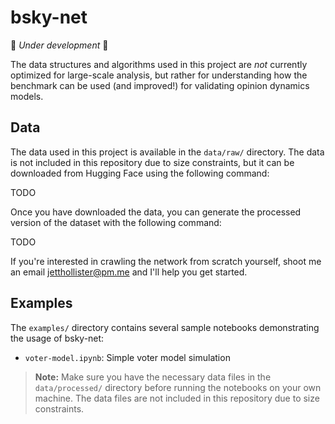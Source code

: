 # bsky-net

🚧 _Under development_ 🚧

<!-- ## Setup

This project uses UV to manage the Python environment. It's new (and unstable), but it's the best way to manage Python environments that I've found. You can install it [here](https://docs.astral.sh/uv/getting-started/installation/)

1. Ensure you have uv installed. You can check that uv is available by running the `uv` command:

   ```bash
   $ uv
   An extremely fast Python package manager.
   Usage: uv [OPTIONS] <COMMAND>
   ...
   ```

2. Clone the repository:

   ```
   git clone https://github.com/hallofstairs/bsky-net.git
   cd bsky-net
   ```

3. Create a virtual environment:

   ```
   uv venv
   ```

4. Install the required dependencies:
   ```
   pip install -r requirements.txt
   ```

Now your environment is set up and ready for development or running the examples. -->

The data structures and algorithms used in this project are _not_ currently optimized for large-scale analysis, but rather for understanding how the benchmark can be used (and improved!) for validating opinion dynamics models.

## Data

The data used in this project is available in the `data/raw/` directory. The data is not included in this repository due to size constraints, but it can be downloaded from Hugging Face using the following command:

TODO

Once you have downloaded the data, you can generate the processed version of the dataset with the following command:

TODO

If you're interested in crawling the network from scratch yourself, shoot me an email [jetthollister@pm.me](mailto:jetthollister@pm.me) and I'll help you get started.

## Examples

The `examples/` directory contains several sample notebooks demonstrating the usage of bsky-net:

- `voter-model.ipynb`: Simple voter model simulation

> **Note:** Make sure you have the necessary data files in the `data/processed/` directory before running the notebooks on your own machine. The data files are not included in this repository due to size constraints.
